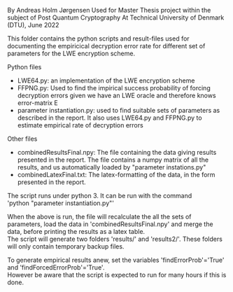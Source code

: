 By Andreas Holm Jørgensen
Used for Master Thesis project within the subject of Post Quantum Cryptography
At Technical University of Denmark (DTU), June 2022


This folder contains the python scripts and result-files used for documenting the
empiricical decryption error rate for different set of parameters for the LWE encryption scheme.

Python files
 - LWE64.py: an implementation of the LWE encryption scheme
 - FFPNG.py: Used to find the impirical success probability of forcing decryption errors given we have an LWE oracle and therefore knows error-matrix E
 - parameter instantiation.py: used to find suitable sets of parameters as described in the report. It also uses LWE64.py and FFPNG.py 
 to estimate empirical rate of decryption errors
 
 Other files
 - combinedResultsFinal.npy: The file containing the data giving results presented in the report. 
 The file contains a numpy matrix of all the results, and us automatically loaded by "parameter instations.py"
 - combinedLatexFinal.txt: The latex-formatting of the data, in the form presented in the report.
 
The script runs under python 3. It can be run with the command  
'python "parameter instantiation.py"'

When the above is run, the file will recalculate the all the sets of parameters, load the data in 'combinedResultsFinal.npy' 
and merge the data, before printing the results as a latex table.  
The script will generate two folders 'results/' and 'results2/'. These folders will only contain temporary backup files.

To generate empirical results anew, set the variables 'findErrorProb'='True' and 'findForcedErrorProb'='True'.  
However be aware that the script is expected to run for many hours if this is done.

 
 
